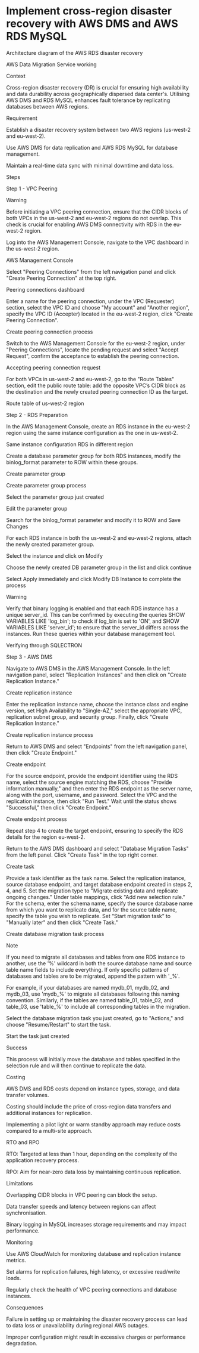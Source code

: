# Implement cross-region disaster recovery with AWS DMS and AWS RDS MySQL

Architecture diagram of the AWS RDS disaster recovery

AWS Data Migration Service working

Context

Cross-region disaster recovery (DR) is crucial for ensuring high availability and data durability across geographically dispersed data center's. Utilising AWS DMS and RDS MySQL enhances fault tolerance by replicating databases between AWS regions.

Requirement

Establish a disaster recovery system between two AWS regions (us-west-2 and eu-west-2).

Use AWS DMS for data replication and AWS RDS MySQL for database management.

Maintain a real-time data sync with minimal downtime and data loss.

Steps

Step 1 - VPC Peering

Warning

Before initiating a VPC peering connection, ensure that the CIDR blocks of both VPCs in the us-west-2 and eu-west-2 regions do not overlap. This check is crucial for enabling AWS DMS connectivity with RDS in the eu-west-2 region.

Log into the AWS Management Console, navigate to the VPC dashboard in the us-west-2 region.

AWS Management Console

Select "Peering Connections" from the left navigation panel and click "Create Peering Connection" at the top right.

Peering connections dashboard

Enter a name for the peering connection, under the VPC (Requester) section, select the VPC ID and choose "My account" and "Another region", specify the VPC ID (Accepter) located in the eu-west-2 region, click "Create Peering Connection".

Create peering connection process

Switch to the AWS Management Console for the eu-west-2 region, under "Peering Connections", locate the pending request and select "Accept Request", confirm the acceptance to establish the peering connection.

Accepting peering connection request

For both VPCs in us-west-2 and eu-west-2, go to the "Route Tables" section, edit the public route table: add the opposite VPC’s CIDR block as the destination and the newly created peering connection ID as the target.

Route table of us-west-2 region

Step 2 - RDS Preparation

In the AWS Management Console, create an RDS instance in the eu-west-2 region using the same instance configuration as the one in us-west-2.

Same instance configuration RDS in different region

Create a database parameter group for both RDS instances, modify the binlog_format parameter to ROW within these groups.

Create parameter group

Create parameter group process

Select the parameter group just created

Edit the parameter group

Search for the binlog_format parameter and modify it to ROW and Save Changes

For each RDS instance in both the us-west-2 and eu-west-2 regions, attach the newly created parameter group.

Select the instance and click on Modify

Choose the newly created DB parameter group in the list and click continue

Select Apply immediately and click Modify DB Instance to complete the process

Warning

Verify that binary logging is enabled and that each RDS instance has a unique server_id. This can be confirmed by executing the queries SHOW VARIABLES LIKE 'log_bin'; to check if log_bin is set to 'ON', and SHOW VARIABLES LIKE 'server_id'; to ensure that the server_id differs across the instances. Run these queries within your database management tool.

Verifying through SQLECTRON



Step 3 - AWS DMS

Navigate to AWS DMS in the AWS Management Console. In the left navigation panel, select "Replication Instances" and then click on "Create Replication Instance."

 Create replication instance

Enter the replication instance name, choose the instance class and engine version, set High Availability to "Single-AZ," select the appropriate VPC, replication subnet group, and security group. Finally, click "Create Replication Instance."

Create replication instance process

Return to AWS DMS and select "Endpoints" from the left navigation panel, then click "Create Endpoint."

Create endpoint

For the source endpoint, provide the endpoint identifier using the RDS name, select the source engine matching the RDS, choose "Provide information manually," and then enter the RDS endpoint as the server name, along with the port, username, and password. Select the VPC and the replication instance, then click "Run Test." Wait until the status shows "Successful," then click "Create Endpoint."

Create endpoint process

Repeat step 4 to create the target endpoint, ensuring to specify the RDS details for the region eu-west-2.

Return to the AWS DMS dashboard and select "Database Migration Tasks" from the left panel. Click "Create Task" in the top right corner.

Create task

Provide a task identifier as the task name. Select the replication instance, source database endpoint, and target database endpoint created in steps 2, 4, and 5. Set the migration type to "Migrate existing data and replicate ongoing changes." Under table mappings, click "Add new selection rule." For the schema, enter the schema name, specify the source database name from which you want to replicate data, and for the source table name, specify the table you wish to replicate. Set “Start migration task” to "Manually later" and then click "Create Task."

Create database migration task process

Note

If you need to migrate all databases and tables from one RDS instance to another, use the '%' wildcard in both the source database name and source table name fields to include everything. If only specific patterns of databases and tables are to be migrated, append the pattern with '_%'.

For example, if your databases are named mydb_01, mydb_02, and mydb_03, use 'mydb_%' to migrate all databases following this naming convention. Similarly, if the tables are named table_01, table_02, and table_03, use 'table_%' to include all corresponding tables in the migration.



Select the database migration task you just created, go to "Actions," and choose "Resume/Restart" to start the task.

Start the task just created

Success

This process will initially move the database and tables specified in the selection rule and will then continue to replicate the data.

Costing

AWS DMS and RDS costs depend on instance types, storage, and data transfer volumes.

Costing should include the price of cross-region data transfers and additional instances for replication.

Implementing a pilot light or warm standby approach may reduce costs compared to a multi-site approach.

RTO and RPO 

RTO: Targeted at less than 1 hour, depending on the complexity of the application recovery process.

RPO: Aim for near-zero data loss by maintaining continuous replication.

Limitations

Overlapping CIDR blocks in VPC peering can block the setup.

Data transfer speeds and latency between regions can affect synchronisation.

Binary logging in MySQL increases storage requirements and may impact performance.

Monitoring

Use AWS CloudWatch for monitoring database and replication instance metrics.

Set alarms for replication failures, high latency, or excessive read/write loads.

Regularly check the health of VPC peering connections and database instances.

Consequences

Failure in setting up or maintaining the disaster recovery process can lead to data loss or unavailability during regional AWS outages.

Improper configuration might result in excessive charges or performance degradation.

